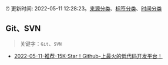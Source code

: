 :alarm_clock: 更新时间: 2022-05-11 12:28:23。[来源分类](../README.md)、[标签分类](../TAGS.md)、[时间分类](../TIMELINE.md)

## Git、SVN


> 关键字：`Git`、`SVN`



- [2022-05-11-推荐-15K-Star！Github-上最火的低代码开发平台！](https://toutiao.io/k/3qv24va) 